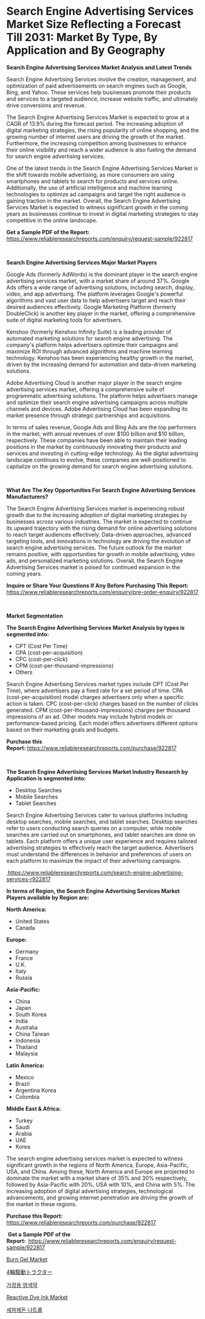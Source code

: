 <p><h1>Search Engine Advertising Services Market Size Reflecting a Forecast Till 2031: Market By Type, By Application and By Geography</h1></p><p><strong>Search Engine Advertising Services Market Analysis and Latest Trends</strong></p>
<p><p>Search Engine Advertising Services involve the creation, management, and optimization of paid advertisements on search engines such as Google, Bing, and Yahoo. These services help businesses promote their products and services to a targeted audience, increase website traffic, and ultimately drive conversions and revenue.</p><p>The Search Engine Advertising Services Market is expected to grow at a CAGR of 13.9% during the forecast period. The increasing adoption of digital marketing strategies, the rising popularity of online shopping, and the growing number of internet users are driving the growth of the market. Furthermore, the increasing competition among businesses to enhance their online visibility and reach a wider audience is also fueling the demand for search engine advertising services.</p><p>One of the latest trends in the Search Engine Advertising Services Market is the shift towards mobile advertising, as more consumers are using smartphones and tablets to search for products and services online. Additionally, the use of artificial intelligence and machine learning technologies to optimize ad campaigns and target the right audience is gaining traction in the market. Overall, the Search Engine Advertising Services Market is expected to witness significant growth in the coming years as businesses continue to invest in digital marketing strategies to stay competitive in the online landscape.</p></p>
<p><strong>Get a Sample PDF of the Report:&nbsp;</strong> <a href="https://www.reliableresearchreports.com/enquiry/request-sample/922817">https://www.reliableresearchreports.com/enquiry/request-sample/922817</a></p>
<p>&nbsp;</p>
<p><strong>Search Engine Advertising Services Major Market Players</strong></p>
<p><p>Google Ads (formerly AdWords) is the dominant player in the search engine advertising services market, with a market share of around 37%. Google Ads offers a wide range of advertising solutions, including search, display, video, and app advertising. The platform leverages Google's powerful algorithms and vast user data to help advertisers target and reach their desired audiences effectively. Google Marketing Platform (formerly DoubleClick) is another key player in the market, offering a comprehensive suite of digital marketing tools for advertisers.</p><p>Kenshoo (formerly Kenshoo Infinity Suite) is a leading provider of automated marketing solutions for search engine advertising. The company's platform helps advertisers optimize their campaigns and maximize ROI through advanced algorithms and machine learning technology. Kenshoo has been experiencing healthy growth in the market, driven by the increasing demand for automation and data-driven marketing solutions.</p><p>Adobe Advertising Cloud is another major player in the search engine advertising services market, offering a comprehensive suite of programmatic advertising solutions. The platform helps advertisers manage and optimize their search engine advertising campaigns across multiple channels and devices. Adobe Advertising Cloud has been expanding its market presence through strategic partnerships and acquisitions.</p><p>In terms of sales revenue, Google Ads and Bing Ads are the top performers in the market, with annual revenues of over $100 billion and $10 billion, respectively. These companies have been able to maintain their leading positions in the market by continuously innovating their products and services and investing in cutting-edge technology. As the digital advertising landscape continues to evolve, these companies are well-positioned to capitalize on the growing demand for search engine advertising solutions.</p></p>
<p>&nbsp;</p>
<p><strong>What Are The Key Opportunities For Search Engine Advertising Services Manufacturers?</strong></p>
<p><p>The Search Engine Advertising Services market is experiencing robust growth due to the increasing adoption of digital marketing strategies by businesses across various industries. The market is expected to continue its upward trajectory with the rising demand for online advertising solutions to reach target audiences effectively. Data-driven approaches, advanced targeting tools, and innovations in technology are driving the evolution of search engine advertising services. The future outlook for the market remains positive, with opportunities for growth in mobile advertising, video ads, and personalized marketing solutions. Overall, the Search Engine Advertising Services market is poised for continued expansion in the coming years.</p></p>
<p><strong>Inquire or Share Your Questions If Any Before Purchasing This Report:</strong> <a href="https://www.reliableresearchreports.com/enquiry/pre-order-enquiry/922817">https://www.reliableresearchreports.com/enquiry/pre-order-enquiry/922817</a></p>
<p>&nbsp;</p>
<p><strong>Market Segmentation</strong></p>
<p><strong>The Search Engine Advertising Services Market Analysis by types is segmented into:</strong></p>
<p><ul><li>CPT (Cost Per Time)</li><li>CPA (cost-per-acquisition)</li><li>CPC (cost-per-click)</li><li>CPM (cost-per-thousand-impressions)</li><li>Others</li></ul></p>
<p><p>Search Engine Advertising Services market types include CPT (Cost Per Time), where advertisers pay a fixed rate for a set period of time. CPA (cost-per-acquisition) model charges advertisers only when a specific action is taken. CPC (cost-per-click) charges based on the number of clicks generated. CPM (cost-per-thousand-impressions) charges per thousand impressions of an ad. Other models may include hybrid models or performance-based pricing. Each model offers advertisers different options based on their marketing goals and budgets.</p></p>
<p><strong>Purchase this Report:&nbsp;</strong><a href="https://www.reliableresearchreports.com/purchase/922817">https://www.reliableresearchreports.com/purchase/922817</a></p>
<p>&nbsp;</p>
<p><strong>The Search Engine Advertising Services Market Industry Research by Application is segmented into:</strong></p>
<p><ul><li>Desktop Searches</li><li>Mobile Searches</li><li>Tablet Searches</li></ul></p>
<p><p>Search Engine Advertising Services cater to various platforms including desktop searches, mobile searches, and tablet searches. Desktop searches refer to users conducting search queries on a computer, while mobile searches are carried out on smartphones, and tablet searches are done on tablets. Each platform offers a unique user experience and requires tailored advertising strategies to effectively reach the target audience. Advertisers must understand the differences in behavior and preferences of users on each platform to maximize the impact of their advertising campaigns.</p></p>
<p><a href="https://www.reliableresearchreports.com/search-engine-advertising-services-r922817">&nbsp;https://www.reliableresearchreports.com/search-engine-advertising-services-r922817</a></p>
<p><strong>In terms of Region, the Search Engine Advertising Services Market Players available by Region are:</strong></p>
<p>
    <p> <strong> North America: </strong>
        <ul>
            <li>United States</li>
            <li>Canada</li>
        </ul>
        </p> 
    <p> <strong> Europe: </strong>
        <ul>
            <li>Germany</li>
            <li>France</li>
            <li>U.K.</li>
            <li>Italy</li>
            <li>Russia</li>
        </ul>
        </p> 
    <p> <strong> Asia-Pacific: </strong>
        <ul>
            <li>China</li>
            <li>Japan</li>
            <li>South Korea</li>
            <li>India</li>
            <li>Australia</li>
            <li>China Taiwan</li>
            <li>Indonesia</li>
            <li>Thailand</li>
            <li>Malaysia</li>
        </ul>
        </p> 
    <p> <strong> Latin America: </strong>
        <ul>
            <li>Mexico</li>
            <li>Brazil</li>
            <li>Argentina Korea</li>
            <li>Colombia</li>
        </ul>
        </p> 
    <p> <strong> Middle East & Africa: </strong>
        <ul>
            <li>Turkey</li>
            <li>Saudi</li>
            <li>Arabia</li>
            <li>UAE</li>
            <li>Korea</li>
        </ul>
    </p>
    </p>
<p><p>The search engine advertising services market is expected to witness significant growth in the regions of North America, Europe, Asia-Pacific, USA, and China. Among these, North America and Europe are projected to dominate the market with a market share of 35% and 30% respectively, followed by Asia-Pacific with 20%, USA with 10%, and China with 5%. The increasing adoption of digital advertising strategies, technological advancements, and growing internet penetration are driving the growth of the market in these regions.</p></p>
<p><strong>Purchase this Report: </strong><a href="https://www.reliableresearchreports.com/purchase/922817">https://www.reliableresearchreports.com/purchase/922817</a></p>
<p>&nbsp;<strong>Get a Sample PDF of the Report:&nbsp;&nbsp;</strong><a href="https://www.reliableresearchreports.com/enquiry/request-sample/922817">https://www.reliableresearchreports.com/enquiry/request-sample/922817</a></p>
<p><strong></strong></p>
<p><p><a href="https://medium.com/@colin.paterson6579/burn-gel-market-research-report-its-history-and-forecast-2024-to-2031-1fcd84f31720">Burn Gel Market</a></p><p><a href="https://medium.com/@barrymundy88/4wd%E3%83%88%E3%83%A9%E3%82%AF%E3%82%BF%E3%83%BC%E5%B8%82%E5%A0%B4-2031%E5%B9%B4%E3%81%BE%E3%81%A7%E3%81%AE%E3%83%88%E3%83%AC%E3%83%B3%E3%83%89-%E4%BA%88%E6%B8%AC-%E7%AB%B6%E4%BA%89%E5%88%86%E6%9E%90-44a116c0c03c">4輪駆動トラクター</a></p><p><a href="https://medium.com/@kirby6567566/%EA%B0%80%EC%A0%95%EC%9A%A9-%EC%97%BC%EC%83%89%EC%95%BD-%EC%8B%9C%EC%9E%A5%EC%9D%80-%EC%8B%9C%EC%9E%A5-%EC%A0%90%EC%9C%A0%EC%9C%A8-%EA%B7%9C%EB%AA%A8-%EB%B0%8F-2031%EB%85%84%EA%B9%8C%EC%A7%80-%EC%98%88%EC%83%81%EB%90%98%EB%8A%94-%EC%98%88%EC%B8%A1%EC%97%90-%EC%B4%88%EC%A0%90%EC%9D%84-%EB%A7%9E%EC%B6%A5%EB%8B%88%EB%8B%A4-b0059f603989">가정용 염색약</a></p><p><a href="https://www.linkedin.com/pulse/reactive-dye-ink-market-furnishes-information-share-fb0he">Reactive Dye Ink Market</a></p><p><a href="https://github.com/fernandotryO5lson96765/Market-Research-Report-List-1/blob/main/992859052457.md">세파제돈 나트륨</a></p></p>
